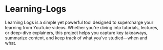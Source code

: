 # Learning-Logs
Learning Logs is a simple yet powerful tool designed to supercharge your learning from YouTube videos. Whether you're diving into tutorials, lectures, or deep-dive explainers, this project helps you capture key takeaways, summarize content, and keep track of what you’ve studied—when and what.
